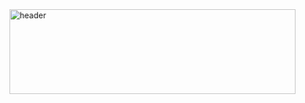 <!--<img src="https://images.pexels.com/photos/248510/pexels-photo-248510.jpeg?auto=compress&cs=tinysrgb&w=1260&h=750&dpr=1" alt="header" width="100%" height="250"/>
-->
<img src="https://cdn.gencraft.com/prod/user/b450d11c-71c5-4f15-93ef-ba6200a3352a/84e973f1-14a7-44a2-915a-31e82f0dc278/images/image0_0.jpg?Expires=1696043009&Signature=lgxZqddU9CP09wpx6Gek3Mp34p0~OFhIjpR02kbFbkVvsxOw-sqX7UzUKqDKPun3pbjNGrvr~Ymbuq5nKrMaz8hDWn-IOf4ObZS9U0sLgJnt5AtwwxnzRZ8iTQoU53WBhzfb5V7c0dWjv3s15-JunLmVudM5IMBcNJhGGNMcPFZrFV5KDoy-SzEV343XEGAU8PgIdtjVn1nTAPu5qxs6f~rxdEGmYG~T2nJsHo-1kF-6JWzGXPa9Tq6FPuh3NMOYS6omM7N6fa0tfh9RDGcaAqllOb~aZ1XRhP3ioxHoh0qBNGjPsrzRnRHGwa7TyB8Ving6wAHZfH1MKP4jI20aVg__&Key-Pair-Id=K3RDDB1TZ8BHT8" alt="header" width="100%" height="150" />
